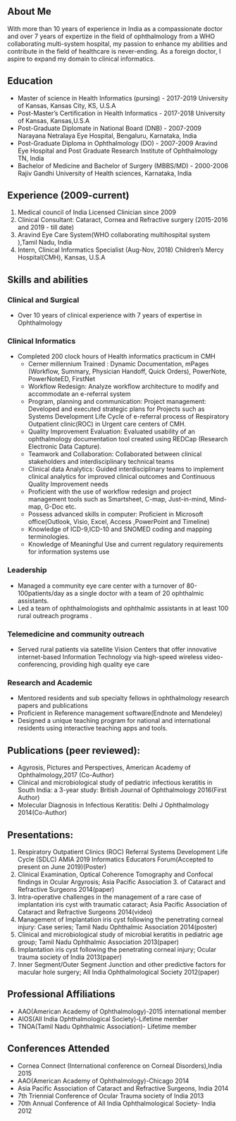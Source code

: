 ## About Me
With more than 10 years of experience in India as a compassionate doctor and over 7 years of expertize in the field of ophthalmology from a WHO collaborating multi-system hospital, my passion to enhance my abilities and contribute in the field of healthcare is never-ending. As a foreign doctor, I aspire to expand my domain to clinical informatics.

## Education

*	Master of science in Health Informatics (pursing)     - 2017-2019
University of  Kansas, Kansas City, KS, U.S.A  
*	Post-Master’s Certification  in Health Informatics    - 2017-2018
University of  Kansas, Kansas,U.S.A  
*	Post-Graduate Diplomate in National Board (DNB)		    - 2007-2009
Narayana Netralaya Eye Hospital, Bengaluru, Karnataka, India
*	Post-Graduate Diploma in Ophthalmology (DO)					  - 2007-2009
Aravind Eye Hospital and Post Graduate Research Institute of Ophthalmology TN, India 
*	Bachelor of Medicine and Bachelor of Surgery (MBBS/MD) - 2000-2006
Rajiv Gandhi University of Health sciences, Karnataka, India


## Experience (2009-current)

1.	Medical council of India Licensed Clinician since 2009
2.	Clinical Consultant: Cataract, Cornea and Refractive surgery (2015-2016 and 2019 - till date)	
3.  Aravind Eye Care System(WHO collaborating multihospital system ),Tamil Nadu, India
4.	Intern, Clinical Informatics Specialist (Aug-Nov, 2018)
    Children’s Mercy Hospital(CMH), Kansas, U.S.A


## Skills and abilities
### Clinical and  Surgical
* Over 10 years of clinical experience with 7 years of expertise in Ophthalmology
### Clinical Informatics
* Completed 200 clock hours of  Health informatics practicum in CMH 
    * Cerner millennium Trained : Dynamic Documentation, mPages (Workflow, Summary, Physician Handoff, Quick Orders), PowerNote, PowerNoteED, FirstNet
    * Workflow Redesign: Analyze workflow architecture to modify and accommodate an e-referral system
    * Program, planning and communication: Project management: Developed and executed strategic plans for Projects such as  Systems Development Life Cycle of e-referral process of  Respiratory Outpatient clinic(ROC) in Urgent care centers of CMH.
    * Quality Improvement Evaluation: Evaluated usability of an ophthalmology documentation tool created using REDCap (Research Electronic Data Capture).
    * Teamwork and Collaboration: Collaborated between clinical stakeholders and interdisciplinary technical teams
    * Clinical data Analytics: Guided interdisciplinary teams to implement clinical analytics for improved clinical outcomes and Continuous Quality Improvement needs
    * Proficient with the use of workflow redesign and project management tools such as Smartsheet, C-map, Just-in-mind, Mind-map, G-Doc etc.
    * Possess advanced skills in computer: Proficient in Microsoft office(Outlook, Visio, Excel, Access ,PowerPoint and Timeline) 
    * Knowledge of ICD-9,ICD-10 and SNOMED coding and mapping terminologies.
    * Knowledge of Meaningful Use and current regulatory requirements for information systems use 
### Leadership
* Managed a community eye care center  with a turnover of 80-100patients/day as a single doctor with a team of  20 ophthalmic assistants.
* Led a team of ophthalmologists and ophthalmic assistants in at least 100 rural outreach programs .
### Telemedicine and community outreach
* Served rural patients via satellite Vision Centers that offer innovative internet-based Information Technology via high-speed wireless video-conferencing, providing high quality eye care 
### Research and Academic 
* Mentored residents and sub specialty fellows in ophthalmology research papers and publications
*	Proficient in Reference management software(Endnote and Mendeley)
*	Designed a unique teaching program for national and international residents using interactive teaching apps and tools. 

## Publications (peer reviewed):
*	Agyrosis, Pictures and Perspectives, American Academy of Ophthalmology,2017 (Co-Author)
*	Clinical and microbiological study of pediatric infectious keratitis in South India: a 3-year study: British Journal of Ophthalmology 2016(First Author)
*	Molecular Diagnosis in Infectious Keratitis: Delhi J Ophthalmology 2014(Co-Author)

## Presentations:
1.  Respiratory Outpatient Clinics (ROC) Referral Systems Development Life Cycle (SDLC)
AMIA 2019 Informatics Educators Forum(Accepted to present on June 2019)(Poster)
2.	Clinical Examination, Optical Coherence Tomography and Confocal findings in Ocular Argyrosis; Asia Pacific Association 3.  of Cataract and Refractive Surgeons 2014(paper)
4.	Intra-operative challenges in the management of a rare case of implantation iris cyst with traumatic cataract; Asia Pacific Association of Cataract and Refractive Surgeons 2014(video)
5.	Management of Implantation iris cyst following the penetrating corneal injury: Case series; Tamil Nadu Ophthalmic Association 2014(poster)
6.	Clinical and microbiological study of microbial keratitis in pediatric age group; Tamil Nadu Ophthalmic Association 2013(paper)
7.	Implantation iris cyst following the penetrating corneal injury; Ocular trauma society of India 2013(paper)
8.	Inner Segment/Outer Segment Junction and other predictive factors for macular hole surgery; All India Ophthalmological Society  2012(paper)

## Professional Affiliations
-	AAO(American Academy of Ophthalmology)-2015 international member
-	AIOS(All India Ophthalmological Society)-Lifetime member
-	TNOA(Tamil Nadu Ophthalmic Association)- Lifetime member

## Conferences Attended
-	Cornea Connect (International conference on Corneal Disorders),India 2015
-	AAO(American Academy of Ophthalmology)-Chicago 2014
-	Asia Pacific Association of Cataract and Refractive Surgeons, India 2014
-	7th Triennial Conference of Ocular Trauma society of India 2013
-	70th Annual Conference of All India Ophthalmological Society- India 2012






